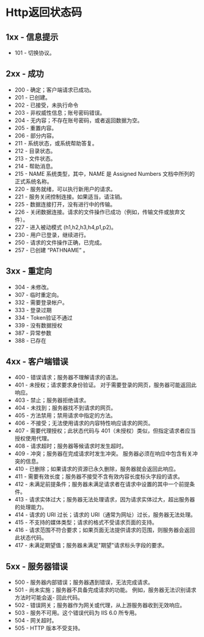 # Http返回状态码

## 1xx - 信息提示

- 101 - 切换协议。

## 2xx - 成功
- 200 - 确定；客户端请求已成功。
- 201 - 已创建。
- 202 - 已接受，未执行命令
- 203 - 非权威性信息；账号密码错误。
- 204 - 无内容；不存在账号密码，或者返回数据为空。
- 205 - 重置内容。
- 206 - 部分内容。
- 211 - 系统状态，或系统帮助答复。
- 212 - 目录状态。
- 213 - 文件状态。
- 214 - 帮助消息。
- 215 - NAME 系统类型，其中，NAME 是 Assigned Numbers 文档中所列的正式系统名称。
- 220 - 服务就绪，可以执行新用户的请求。
- 221 - 服务关闭控制连接。如果适当，请注销。
- 225 - 数据连接打开，没有进行中的传输。
- 226 - 关闭数据连接。请求的文件操作已成功（例如，传输文件或放弃文件）。
- 227 - 进入被动模式 (h1,h2,h3,h4,p1,p2)。
- 230 - 用户已登录，继续进行。
- 250 - 请求的文件操作正确，已完成。
- 257 - 已创建 “PATHNAME” 。

## 3xx - 重定向
- 304 - 未修改。
- 307 - 临时重定向。
- 332 - 需要登录帐户。
- 333 - 登录过期
- 334 - Token验证不通过
- 339 - 没有数据授权
- 387 - 异常参数
- 388 - 已存在


## 4xx - 客户端错误
- 400 - 错误请求；服务器不理解请求的语法。 
- 401 - 未授权；请求要求身份验证。 对于需要登录的网页，服务器可能返回此响应。 
- 403 - 禁止；服务器拒绝请求。
- 404 - 未找到；服务器找不到请求的网页。
- 405 - 方法禁用；禁用请求中指定的方法。 
- 406 - 不接受；无法使用请求的内容特性响应请求的网页。 
- 407 - 需要代理授权；此状态代码与 401（未授权）类似，但指定请求者应当授权使用代理。
- 408 - 请求超时；服务器等候请求时发生超时。 
- 409 - 冲突；服务器在完成请求时发生冲突。 服务器必须在响应中包含有关冲突的信息。 
- 410 - 已删除；如果请求的资源已永久删除，服务器就会返回此响应。 
- 411 - 需要有效长度；服务器不接受不含有效内容长度标头字段的请求。 
- 412 - 未满足前提条件；服务器未满足请求者在请求中设置的其中一个前提条件。 
- 413 - 请求实体过大；服务器无法处理请求，因为请求实体过大，超出服务器的处理能力。 
- 414 - 请求的 URI 过长；请求的 URI（通常为网址）过长，服务器无法处理。 
- 415 - 不支持的媒体类型；请求的格式不受请求页面的支持。 
- 416 - 请求范围不符合要求；如果页面无法提供请求的范围，则服务器会返回此状态代码。 
- 417 - 未满足期望值；服务器未满足"期望"请求标头字段的要求。

## 5xx - 服务器错误
- 500 - 服务器内部错误；服务器遇到错误，无法完成请求。
- 501 - 尚未实施；服务器不具备完成请求的功能。 例如，服务器无法识别请求方法时可能会返- 回此代码。
- 502 - 错误网关；服务器作为网关或代理，从上游服务器收到无效响应。
- 503 - 服务不可用。这个错误代码为 IIS 6.0 所专用。
- 504 - 网关超时。
- 505 - HTTP 版本不受支持。